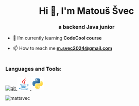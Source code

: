 
<div id="header" align="center">
<h1 align="center">Hi 👋, I'm Matouš Švec</h1>
<h3 align="center">a backend Java junior</h3>
</div>


- 🌱 I’m currently learning **CodeCool course**

- 📫 How to reach me **m.svec2024@gmail.com**

<h1></h1>

<h3 align="left">Languages and Tools:</h3>
<p align="left"> <a href="https://git-scm.com/" target="_blank" rel="noreferrer"> <img src="https://www.vectorlogo.zone/logos/git-scm/git-scm-icon.svg" alt="git" width="40" height="40"/> </a> <a href="https://www.java.com" target="_blank" rel="noreferrer"> <img src="https://raw.githubusercontent.com/devicons/devicon/master/icons/java/java-original.svg" alt="java" width="40" height="40"/> </a> <a href="https://www.python.org" target="_blank" rel="noreferrer"> <img src="https://raw.githubusercontent.com/devicons/devicon/master/icons/python/python-original.svg" alt="python" width="40" height="40"/> </a> </p>

<p><img align="left" src="https://github-readme-stats.vercel.app/api/top-langs?username=mattsvec&show_icons=true&locale=en&layout=compact" alt="mattsvec" /></p>
